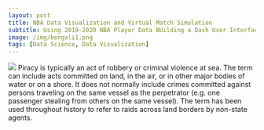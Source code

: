 ```yaml
---
layout: post
title: NBA Data Visualization and Virtual Match Simulation
subtitle: Using 2019-2020 NBA Player Data BUilding a Dash User Interface
image: /img/bengali1.png
tags: [Data Science, Data Visualization]
---
```

<img src="https://render.githubusercontent.com/render/math?math=e^{i \pi} = -1">
Piracy is typically an act of robbery or criminal violence at sea. The term can include acts committed on land, in the air, or in other major bodies of water or on a shore. It does not normally include crimes committed against persons traveling on the same vessel as the perpetrator (e.g. one passenger stealing from others on the same vessel). The term has been used throughout history to refer to raids across land borders by non-state agents.
